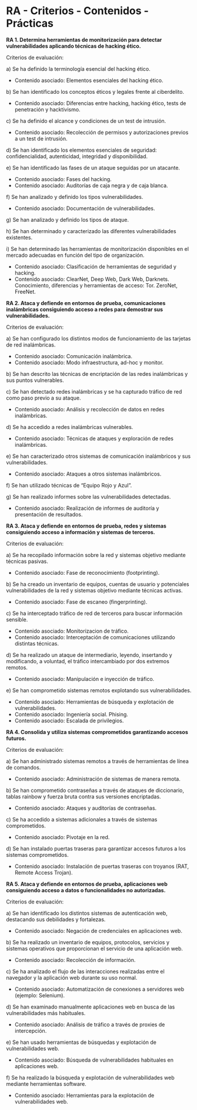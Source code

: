 # RA - Criterios - Contenidos - Prácticas

**RA 1. Determina herramientas de monitorización para detectar vulnerabilidades aplicando técnicas de hacking ético.**&#x20;

Criterios de evaluación:&#x20;

a) Se ha definido la terminología esencial del hacking ético.&#x20;

* Contenido asociado: Elementos esenciales del hacking ético.



b) Se han identificado los conceptos éticos y legales frente al ciberdelito.

* Contenido asociado: Diferencias entre hacking, hacking ético, tests de penetración y hacktivismo.



c) Se ha definido el alcance y condiciones de un test de intrusión.

* Contenido asociado: Recolección de permisos y autorizaciones previos a un test de intrusión.



d) Se han identificado los elementos esenciales de seguridad: confidencialidad, autenticidad, integridad y disponibilidad.



e) Se han identificado las fases de un ataque seguidas por un atacante.

* Contenido asociado: Fases del hacking.
* Contenido asociado: Auditorías de caja negra y de caja blanca.



f) Se han analizado y definido los tipos vulnerabilidades.

* Contenido asociado: Documentación de vulnerabilidades.



g) Se han analizado y definido los tipos de ataque.&#x20;



h) Se han determinado y caracterizado las diferentes vulnerabilidades existentes.&#x20;



i) Se han determinado las herramientas de monitorización disponibles en el mercado adecuadas en función del tipo de organización.

* Contenido asociado: Clasificación de herramientas de seguridad y hacking.
* Contenido asociado: ClearNet, Deep Web, Dark Web, Darknets. Conocimiento, diferencias y herramientas de acceso: Tor. ZeroNet, FreeNet.









**RA 2. Ataca y defiende en entornos de prueba, comunicaciones inalámbricas consiguiendo acceso a redes para demostrar sus vulnerabilidades.**

Criterios de evaluación:

a) Se han configurado los distintos modos de funcionamiento de las tarjetas de red inalámbricas.

* Contenido asociado: Comunicación inalámbrica.
* Contenido asociado: Modo infraestructura, ad-hoc y monitor.



b) Se han descrito las técnicas de encriptación de las redes inalámbricas y sus puntos vulnerables.

c) Se han detectado redes inalámbricas y se ha capturado tráfico de red como paso previo a su ataque.

* Contenido asociado: Análisis y recolección de datos en redes inalámbricas.



d) Se ha accedido a redes inalámbricas vulnerables.

* Contenido asociado: Técnicas de ataques y exploración de redes inalámbricas.



e) Se han caracterizado otros sistemas de comunicación inalámbricos y sus vulnerabilidades.

* Contenido asociado: Ataques a otros sistemas inalámbricos.



f) Se han utilizado técnicas de “Equipo Rojo y Azul”.



g) Se han realizado informes sobre las vulnerabilidades detectadas.

* Contenido asociado: Realización de informes de auditoría y presentación de resultados.





**RA 3. Ataca y defiende en entornos de prueba, redes y sistemas consiguiendo acceso a información y sistemas de terceros.**

Criterios de evaluación:

a) Se ha recopilado información sobre la red y sistemas objetivo mediante técnicas pasivas.

* Contenido asociado: Fase de reconocimiento (footprinting).

b) Se ha creado un inventario de equipos, cuentas de usuario y potenciales vulnerabilidades de la red y sistemas objetivo mediante técnicas activas.

* Contenido asociado: Fase de escaneo (fingerprinting).

c) Se ha interceptado tráfico de red de terceros para buscar información sensible.

* Contenido asociado: Monitorizacion de tráfico.
* Contenido asociado: Interceptación de comunicaciones utilizando distintas técnicas.

d) Se ha realizado un ataque de intermediario, leyendo, insertando y modificando, a voluntad, el tráfico intercambiado por dos extremos remotos.

* Contenido asociado: Manipulación e inyección de tráfico.

e) Se han comprometido sistemas remotos explotando sus vulnerabilidades.

* Contenido asociado: Herramientas de búsqueda y explotación de vulnerabilidades.
* Contenido asociado: Ingeniería social. Phising.
* Contenido asociado: Escalada de privilegios.





**RA 4. Consolida y utiliza sistemas comprometidos garantizando accesos futuros.**

Criterios de evaluación:

a) Se han administrado sistemas remotos a través de herramientas de línea de comandos.

* Contenido asociado: Administración de sistemas de manera remota.



b) Se han comprometido contraseñas a través de ataques de diccionario, tablas rainbow y fuerza bruta contra sus versiones encriptadas.

* Contenido asociado: Ataques y auditorías de contraseñas.



c) Se ha accedido a sistemas adicionales a través de sistemas comprometidos.

* Contenido asociado: Pivotaje en la red.



d) Se han instalado puertas traseras para garantizar accesos futuros a los sistemas comprometidos.

* Contenido asociado: Instalación de puertas traseras con troyanos (RAT, Remote Access Trojan).





**RA 5. Ataca y defiende en entornos de prueba, aplicaciones web consiguiendo acceso a datos o funcionalidades no autorizadas.**

Criterios de evaluación:

a) Se han identificado los distintos sistemas de autenticación web, destacando sus debilidades y fortalezas.

* Contenido asociado: Negación de credenciales en aplicaciones web.



b) Se ha realizado un inventario de equipos, protocolos, servicios y sistemas operativos que proporcionan el servicio de una aplicación web.

* Contenido asociado: Recolección de información.



c) Se ha analizado el flujo de las interacciones realizadas entre el navegador y la aplicación web durante su uso normal.

* Contenido asociado: Automatización de conexiones a servidores web (ejemplo: Selenium).



d) Se han examinado manualmente aplicaciones web en busca de las vulnerabilidades más habituales.

* Contenido asociado: Análisis de tráfico a través de proxies de intercepción.



e) Se han usado herramientas de búsquedas y explotación de vulnerabilidades web.

* Contenido asociado: Búsqueda de vulnerabilidades habituales en aplicaciones web.



f) Se ha realizado la búsqueda y explotación de vulnerabilidades web mediante herramientas software.

* Contenido asociado: Herramientas para la explotación de vulnerabilidades web.
